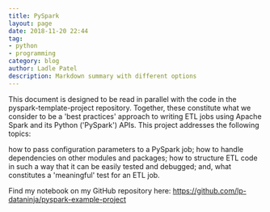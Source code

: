 ```yaml
---
title: PySpark 
layout: page
date: 2018-11-20 22:44
tag:
- python
- programming
category: blog
author: Ladle Patel
description: Markdown summary with different options
---
```


This document is designed to be read in parallel with the code in the pyspark-template-project repository. Together, these constitute what we consider to be a 'best practices' approach to writing ETL jobs using Apache Spark and its Python ('PySpark') APIs. This project addresses the following topics:

how to pass configuration parameters to a PySpark job;
how to handle dependencies on other modules and packages;
how to structure ETL code in such a way that it can be easily tested and debugged; and,
what constitutes a 'meaningful' test for an ETL job.

Find my notebook on my GitHub repository here: https://github.com/lp-dataninja/pyspark-example-project 
